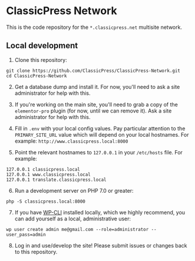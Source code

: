 # ClassicPress Network

This is the code repository for the `*.classicpress.net` multisite network.

## Local development

1. Clone this repository:

```
git clone https://github.com/ClassicPress/ClassicPress-Network.git
cd ClassicPress-Network
```

2. Get a database dump and install it.  For now, you'll need to ask a site
   administrator for help with this.

3. If you're working on the main site, you'll need to grab a copy of the
   `elementor-pro` plugin (for now, until we can remove it).  Ask a site
   administrator for help with this.

4. Fill in `.env` with your local config values.  Pay particular attention to
   the `PRIMARY_SITE_URL` value which will depend on your local hostnames.  For
   example:  `http://www.classicpress.local:8000`

5. Point the relevant hostnames to `127.0.0.1` in your `/etc/hosts` file.  For
   example:

```
127.0.0.1 classicpress.local
127.0.0.1 www.classicpress.local
127.0.0.1 translate.classicpress.local
```

6. Run a development server on PHP 7.0 or greater:

```
php -S classicpress.local:8000
```

7. If you have
   [WP-CLI](https://wp-cli.org/) installed locally, which we highly recommend,
   you can add yourself as a local, administrative user:

```
wp user create admin me@gmail.com --role=administrator --user_pass=admin
```

8. Log in and use/develop the site!  Please submit issues or changes back to
   this repository.
